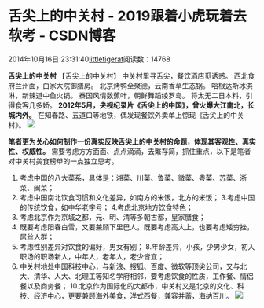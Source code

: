 
# 舌尖上的中关村 - 2019跟着小虎玩着去软考 - CSDN博客

2014年10月16日 23:31:40[littletigerat](https://me.csdn.net/littletigerat)阅读数：14768



**舌尖上的中关村**
【舌尖上的中关村】
中关村里寻舌尖，餐饮酒店觅诱惑。
西北食府兰州面，白家大院御膳房。
北京烤鸭全聚德，云南香草生态锅。
哈根达斯冰淇淋，新辣道中鱼火锅。
泰国风情数蕉叶，朝鲜舞蹈绫罗岛。
将太无二日本料，引得食客几多娇。
**2012年5月，央视纪录片《舌尖上的中国》，曾火爆大江南北，长城内外。**
在知春路、五道口等地铁，偶发现餐饮外卖单上惊现《舌尖上的中关村》。
![](https://img-blog.csdn.net/20141016232806474?watermark/2/text/aHR0cDovL2Jsb2cuY3Nkbi5uZXQvbGl0dGxldGlnZXJhdA==/font/5a6L5L2T/fontsize/400/fill/I0JBQkFCMA==/dissolve/70/gravity/SouthEast)


**笔者更为关心如何制作一份真实反映舌尖上的中关村的命题，体现其客观性、真实性、权威性。**
需要考虑方方面面、点点滴滴，去繁存简，抓住重点，以下是笔者对中关村美食榜单的一点独立思考。
1. 考虑中国的八大菜系，具体是：湘菜、川菜、鲁菜、徽菜、粤菜、苏菜、浙菜、闽菜；
2. 考虑中国南北饮食习惯和文化差异，如南方的米饭，北方的米饭；
3.考虑中国的传统饮食，如中华老字号；
4.考虑北京地方饮食特色；
5. 考虑北京作为京城之都，元、明、清等多朝古都，皇家膳食；
6. 既要考虑阳春白雪，又要兼顾下里巴人，既要考虑高大上，也要考虑矮穷挫，屌丝人群；
7. 考虑性别差异对饮食的偏好，男女有别；
8.年龄差异，小孩，少男少女，初入职场的职场新人，中年人，老年人，老少皆宜；
9. 中关村地处中国科技中心，与新浪、搜狐、百度、微软等顶尖公司，又与北大、清华、人大、北理工等知名学府相邻，要考虑饮食的性质，工作餐、情侣餐以及商务餐；
10.北京作为国际化的大都市，中关村又是北京的文化、科技、经济中心，更要兼顾海外美食，洋式西餐，兼容并蓄，海纳百川。
![](https://img-blog.csdn.net/20141016232922415?watermark/2/text/aHR0cDovL2Jsb2cuY3Nkbi5uZXQvbGl0dGxldGlnZXJhdA==/font/5a6L5L2T/fontsize/400/fill/I0JBQkFCMA==/dissolve/70/gravity/SouthEast)



